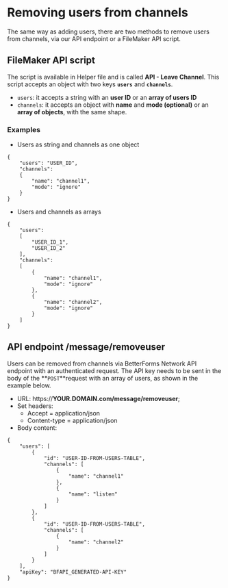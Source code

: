 # Removing users from channels

The same way as adding users, there are two methods to remove users from channels, via our API endpoint or a FileMaker API script.

## FileMaker API script

The script is available in Helper file and is called **API - Leave Channel**. This script accepts an object with two keys **`users`** and **`channels`**.

* `users`: it accepts a string with an **user ID** or an **array of users ID**
* `channels`: it accepts an object with **name** and **mode \(optional\)** or an **array of objects**, with the same shape.

### Examples

* Users as string and channels as one object

```text
{
    "users": "USER_ID",
    "channels":
    {
        "name": "channel1",
        "mode": "ignore"
    }
}
```

* Users and channels as arrays

```text
{
    "users":
    [
        "USER_ID_1",
        "USER_ID_2"
    ],
    "channels":
    [
        {
            "name": "channel1",
            "mode": "ignore"
        },
        {
            "name": "channel2",
            "mode": "ignore"
        }
    ]
}
```

## API endpoint /message/removeuser

Users can be removed from channels via BetterForms Network API endpoint with an authenticated request. The API key needs to be sent in the body of the **`POST`**request with an array of users, as shown in the example below.

* URL: https://**YOUR.DOMAIN.com/message/removeuser**;
* Set headers:
  * Accept = application/json
  * Content-type = application/json
* Body content:

```text
{
    "users": [
        {
            "id": "USER-ID-FROM-USERS-TABLE",
            "channels": [
                {
                    "name": "channel1"
                },
                {
                    "name": "listen"
                }
            ]
        },
        {
            "id": "USER-ID-FROM-USERS-TABLE",
            "channels": [
                {
                    "name": "channel2"
                }
            ]
        }
    ],
    "apiKey": "BFAPI_GENERATED-API-KEY"
}
```


